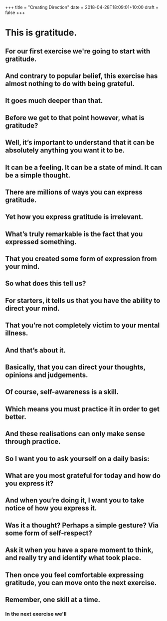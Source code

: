 +++
title = "Creating Direction"
date = 2018-04-28T18:09:01+10:00
draft = false
+++

<div class="module">
  <div class="section">
    <h1>This is gratitude.</h1>
  </div>

  <div class="section">
    <h2>For our first exercise we're going to start with gratitude.</h2>
    <div class="graph" id="normalBrain"></div>
  </div>

  <div class="section">
    <h2>And contrary to popular belief, this exercise has almost nothing to do with being grateful.</h2>
  </div>

  <div class="section">
    <h2>It goes much deeper than that.</h2>
  </div>

  <div class="section">
    <h2>Before we get to that point however, what is gratitude?</h2>
  </div>
  
  <div class="section">
    <h2>Well, it’s important to understand that it can be absolutely anything you want it to be.</h2>
  </div>

  <div class="section">
    <h2>It can be a feeling. It can be a state of mind. It can be a simple thought.</h2>
  </div>

  <div class="section">
    <h2>There are millions of ways you can express gratitude.</h2>
  </div>

  <div class="section">
    <h2>Yet how you express gratitude is irrelevant.</h2>
  </div>

  <div class="section">
    <h2>What’s truly remarkable is the fact that you expressed something.</h2>
  </div>

  <div class="section">
    <h2>That you created some form of expression from your mind.</h2>
  </div>

  <div class="section">
    <h2>So what does this tell us?</h2>
  </div>

  <div class="section">
    <h2>For starters, it tells us that you have the ability to direct your mind.</h2>
  </div>

  <div class="section">
    <h2>That you’re not completely victim to your mental illness.</h2>
  </div>

  <div class="section">
    <h2>And that’s about it.</h2>
  </div>

  <div class="section">
    <h2>Basically, that you can direct your thoughts, opinions and judgements.</h2>
  </div>

  <div class="section">
    <h2>Of course, self-awareness is a skill.</h2>
  </div>

  <div class="section">
    <h2>Which means you must practice it in order to get better.</h2>
  </div>

  <div class="section">
    <h2>And these realisations can only make sense through practice.</h2>
  </div>

  <div class="section">
    <h2>So I want you to ask yourself on a daily basis:</h2>
  </div>

  <div class="section">
    <h2>What are you most grateful for today and how do you express it?</h2>
  </div>

  <div class="section">
    <h2>And when you’re doing it, I want you to take notice of how you express it.</h2>
  </div>

  <div class="section">
    <h2>Was it a thought? Perhaps a simple gesture? Via some form of self-respect?</h2>
  </div>

  <div class="section">
    <h2>Ask it when you have a spare moment to think, and really try and identify what took place.</h2>
  </div>

  <div class="section">
    <h2>Then once you feel comfortable expressing gratitude, you can move onto the next exercise.</h2>
  </div>

  <div class="section">
    <h2>Remember, one skill at a time.</h2>
  </div>

  <div class="section">
    <h3>In the next exercise we'll </h3>
  </div>

</div>  

<script src="/assets/creatingDirection.js"></script>
<script src="/assets/styles.js"></script>

